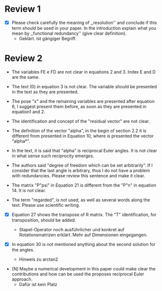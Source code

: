 # Review 1

* [x] Please check carefully the meaning of ,,resolution\'\' and conclude if this term should be used in your paper. In the introduction explain what you mean by ,,functional redundancy\'\' (give clear definition).
  * Geklärt. Ist gängiger Begriff.

# Review 2

* The variables FE e FD are not clear in equations 2 and 3. Index E and D are the same.

* The text (0) in equation 3 is not clear. The variable should be presented in the text as they are presented.

* The pose \"x\" and the remaining variables are presented after equation 6, I suggest present them before, as soon as they are presented in equation1 and 2.

* The identification and concept of the \"residual vector\" are not clear.

* The definition of the vector \"alpha\", in the begin of section 2.2 it is different from presented in Equation 10, where is presented the vector \"alpha*\".

* In the text, it is said that \"alpha\" is reciprocal Euler angles. It is not clear in what sense such reciprocity emerges.

* The authors said \"degree of freedom which can be set arbitrarily\". If I consider that the last angle is arbitrary, thus I do not have a problem with redundancies. Please review this sentence and make it clear.

* The matrix \"P\"psi\" in Equation 21 is different from the \"P\"n\" in equation 14. It is not clear.

* The term \"regarded\", is not used, as well as several words along the text. Please use scientific writing.

* [x] Equation 27 shows the transpose of R matrix. The \"T\" identification, for transposition, should be added.
  * Stapel-Operator noch ausführlicher und konkret auf Rotationsmatrizen erklärt. Mehr auf Dimensionen eingegangen.

* [x] In equation 30 is not mentioned anything about the second solution for the angles.
  * Hinweis zu arctan2

* [N] Maybe a numerical development in this paper could make clear the contributions and how can be used the proposes reciprocal Euler approach.
  * Dafür ist kein Platz
